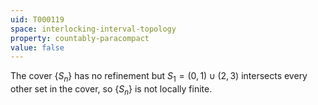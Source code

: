 ```yaml
---
uid: T000119
space: interlocking-interval-topology
property: countably-paracompact
value: false
---
```

The cover $\{S_n\}$ has no refinement but $S_1 = (0,1) \cup (2,3)$ intersects every other set in the cover, so $\{S_n\}$ is not locally finite.

